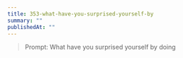 ```yaml
---
title: 353-what-have-you-surprised-yourself-by
summary: ""
publishedAt: ""
---
```


> Prompt: What have you surprised yourself by doing

